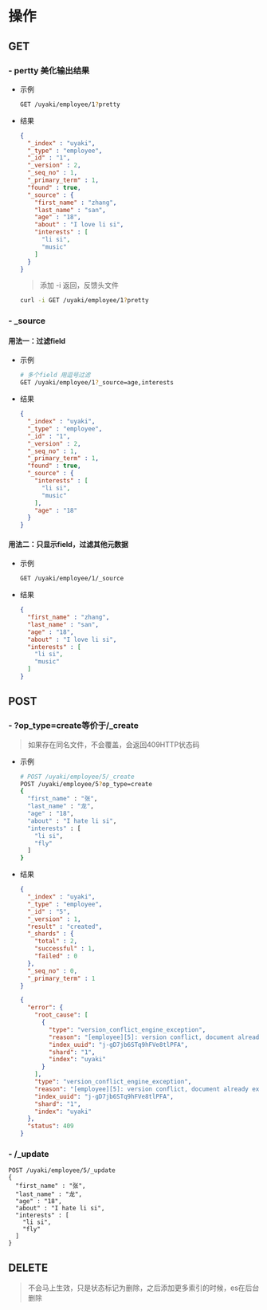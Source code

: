 # 操作

## GET

### - pertty 美化输出结果

- 示例

  ```sh
  GET /uyaki/employee/1?pretty
  ```

- 结果

  ```json
  {
    "_index" : "uyaki",
    "_type" : "employee",
    "_id" : "1",
    "_version" : 2,
    "_seq_no" : 1,
    "_primary_term" : 1,
    "found" : true,
    "_source" : {
      "first_name" : "zhang",
      "last_name" : "san",
      "age" : "18",
      "about" : "I love li si",
      "interests" : [
        "li si",
        "music"
      ]
    }
  }
  ```
  
  > 添加 -i 返回，反馈头文件
  
  ```sh
  curl -i GET /uyaki/employee/1?pretty
  ```

### - _source

#### 用法一：过滤field

- 示例

  ```sh
  # 多个field 用逗号过滤
  GET /uyaki/employee/1?_source=age,interests
  ```

- 结果

  ```json
  {
    "_index" : "uyaki",
    "_type" : "employee",
    "_id" : "1",
    "_version" : 2,
    "_seq_no" : 1,
    "_primary_term" : 1,
    "found" : true,
    "_source" : {
      "interests" : [
        "li si",
        "music"
      ],
      "age" : "18"
    }
  }
  ```


#### 用法二：只显示field，过滤其他元数据

- 示例

  ```sh
  GET /uyaki/employee/1/_source
  ```

- 结果

  ```json
  {
    "first_name" : "zhang",
    "last_name" : "san",
    "age" : "18",
    "about" : "I love li si",
    "interests" : [
      "li si",
      "music"
    ]
  }
  ```

## POST

### - ?op_type=create等价于/_create

> 如果存在同名文件，不会覆盖，会返回409HTTP状态码

- 示例

  ```sh
  # POST /uyaki/employee/5/_create
  POST /uyaki/employee/5?op_type=create
  {
    "first_name" : "张",
    "last_name" : "龙",
    "age" : "18",
    "about" : "I hate li si",
    "interests" : [
      "li si",
      "fly"
    ]
  }
  ```

- 结果

  ```json
  {
    "_index" : "uyaki",
    "_type" : "employee",
    "_id" : "5",
    "_version" : 1,
    "result" : "created",
    "_shards" : {
      "total" : 2,
      "successful" : 1,
      "failed" : 0
    },
    "_seq_no" : 0,
    "_primary_term" : 1
  }
  ```

  ```json
  {
    "error": {
      "root_cause": [
        {
          "type": "version_conflict_engine_exception",
          "reason": "[employee][5]: version conflict, document already exists (current version [1])",
          "index_uuid": "j-gD7jb6STq9hFVe8tlPFA",
          "shard": "1",
          "index": "uyaki"
        }
      ],
      "type": "version_conflict_engine_exception",
      "reason": "[employee][5]: version conflict, document already exists (current version [1])",
      "index_uuid": "j-gD7jb6STq9hFVe8tlPFA",
      "shard": "1",
      "index": "uyaki"
    },
    "status": 409
  }
  ```

### - /_update

```
POST /uyaki/employee/5/_update
{
  "first_name" : "张",
  "last_name" : "龙",
  "age" : "18",
  "about" : "I hate li si",
  "interests" : [
    "li si",
    "fly"
  ]
}
```



## DELETE

> 不会马上生效，只是状态标记为删除，之后添加更多索引的时候，es在后台删除

